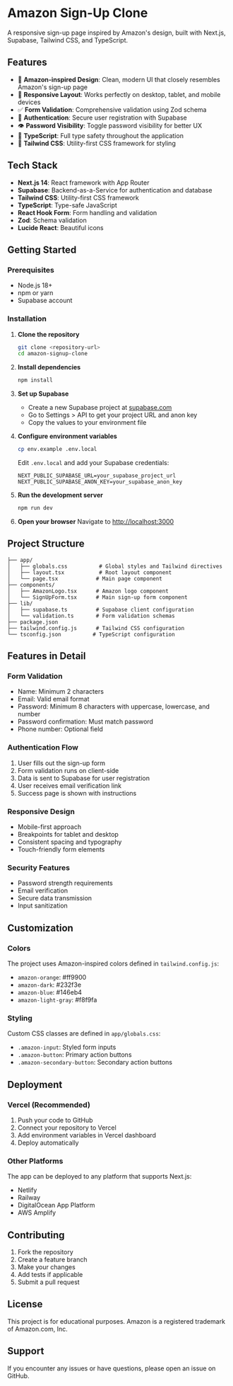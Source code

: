 # Amazon Sign-Up Clone

A responsive sign-up page inspired by Amazon's design, built with Next.js, Supabase, Tailwind CSS, and TypeScript.

## Features

- 🎨 **Amazon-inspired Design**: Clean, modern UI that closely resembles Amazon's sign-up page
- 📱 **Responsive Layout**: Works perfectly on desktop, tablet, and mobile devices
- ✅ **Form Validation**: Comprehensive validation using Zod schema
- 🔐 **Authentication**: Secure user registration with Supabase
- 👁️ **Password Visibility**: Toggle password visibility for better UX
- 🎯 **TypeScript**: Full type safety throughout the application
- 🎨 **Tailwind CSS**: Utility-first CSS framework for styling

## Tech Stack

- **Next.js 14**: React framework with App Router
- **Supabase**: Backend-as-a-Service for authentication and database
- **Tailwind CSS**: Utility-first CSS framework
- **TypeScript**: Type-safe JavaScript
- **React Hook Form**: Form handling and validation
- **Zod**: Schema validation
- **Lucide React**: Beautiful icons

## Getting Started

### Prerequisites

- Node.js 18+ 
- npm or yarn
- Supabase account

### Installation

1. **Clone the repository**
   ```bash
   git clone <repository-url>
   cd amazon-signup-clone
   ```

2. **Install dependencies**
   ```bash
   npm install
   ```

3. **Set up Supabase**
   - Create a new Supabase project at [supabase.com](https://supabase.com)
   - Go to Settings > API to get your project URL and anon key
   - Copy the values to your environment file

4. **Configure environment variables**
   ```bash
   cp env.example .env.local
   ```
   
   Edit `.env.local` and add your Supabase credentials:
   ```
   NEXT_PUBLIC_SUPABASE_URL=your_supabase_project_url
   NEXT_PUBLIC_SUPABASE_ANON_KEY=your_supabase_anon_key
   ```

5. **Run the development server**
   ```bash
   npm run dev
   ```

6. **Open your browser**
   Navigate to [http://localhost:3000](http://localhost:3000)

## Project Structure

```
├── app/
│   ├── globals.css          # Global styles and Tailwind directives
│   ├── layout.tsx           # Root layout component
│   └── page.tsx            # Main page component
├── components/
│   ├── AmazonLogo.tsx      # Amazon logo component
│   └── SignUpForm.tsx      # Main sign-up form component
├── lib/
│   ├── supabase.ts         # Supabase client configuration
│   └── validation.ts       # Form validation schemas
├── package.json
├── tailwind.config.js      # Tailwind CSS configuration
└── tsconfig.json          # TypeScript configuration
```

## Features in Detail

### Form Validation
- Name: Minimum 2 characters
- Email: Valid email format
- Password: Minimum 8 characters with uppercase, lowercase, and number
- Password confirmation: Must match password
- Phone number: Optional field

### Authentication Flow
1. User fills out the sign-up form
2. Form validation runs on client-side
3. Data is sent to Supabase for user registration
4. User receives email verification link
5. Success page is shown with instructions

### Responsive Design
- Mobile-first approach
- Breakpoints for tablet and desktop
- Consistent spacing and typography
- Touch-friendly form elements

### Security Features
- Password strength requirements
- Email verification
- Secure data transmission
- Input sanitization

## Customization

### Colors
The project uses Amazon-inspired colors defined in `tailwind.config.js`:
- `amazon-orange`: #ff9900
- `amazon-dark`: #232f3e
- `amazon-blue`: #146eb4
- `amazon-light-gray`: #f8f9fa

### Styling
Custom CSS classes are defined in `app/globals.css`:
- `.amazon-input`: Styled form inputs
- `.amazon-button`: Primary action buttons
- `.amazon-secondary-button`: Secondary action buttons

## Deployment

### Vercel (Recommended)
1. Push your code to GitHub
2. Connect your repository to Vercel
3. Add environment variables in Vercel dashboard
4. Deploy automatically

### Other Platforms
The app can be deployed to any platform that supports Next.js:
- Netlify
- Railway
- DigitalOcean App Platform
- AWS Amplify

## Contributing

1. Fork the repository
2. Create a feature branch
3. Make your changes
4. Add tests if applicable
5. Submit a pull request

## License

This project is for educational purposes. Amazon is a registered trademark of Amazon.com, Inc.

## Support

If you encounter any issues or have questions, please open an issue on GitHub. 
